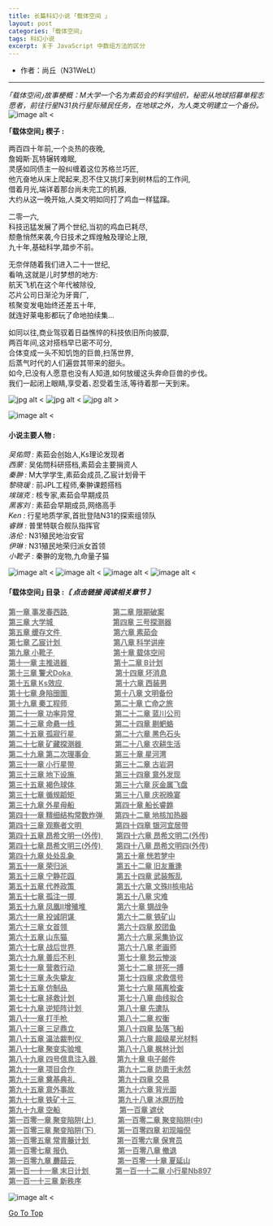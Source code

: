 ```yaml
---
title: 长篇科幻小说 ｢载体空间 ｣
layout: post
categories: ｢载体空间｣
tags: 科幻小说
excerpt: 关于 JavaScript 中数组方法的区分
---
```

- 作者：尚丘（N31WeLt）    
--------------------------
*｢载体空间｣故事梗概：M大学一个名为素茹会的科学组织，秘密从地球招募单程志愿者，前往行星N31执行星际殖民任务，在地球之外，为人类文明建立一个备份。*
![image alt <](https://s1.ax1x.com/2020/10/20/0zfPMQ.gif) 

**｢载体空间｣ 楔子 :**  

两百四十年前,一个炎热的夜晚,  
詹姆斯·瓦特辗转难眠,  
灵感如同债主一般纠缠着这位苏格兰巧匠,  
他亢奋地从床上爬起来,忍不住又挑灯来到树林后的工作间,  
借着月光,端详着那台尚未完工的机器,  
大约从这一晚开始,人类文明如同打了鸡血一样猛蹿｡  
  
二零一六,  
科技迅猛发展了两个世纪,当初的鸡血已耗尽,  
颓惫悄然来袭,今日技术之辉煌触及理论上限,  
九十年,基础科学,踏步不前｡  
  
无奈伴随着我们进入二十一世纪,  
看呐,这就是儿时梦想的地方:  
航天飞机在这个年代被除役,  
芯片公司日渐沦为牙膏厂,  
核聚变发电始终还差五十年,  
就连好莱电影都玩了命地拍续集…  
  
如同以往,商业驾驭着日益憔悴的科技依旧所向披靡,  
两百年间,这对搭档早已密不可分,  
合体变成一头不知饥饱的巨兽,扫荡世界,  
后蒸气时代的人们遍尝其带来的甜头｡  
如今,已没有人愿意也没有人知道,如何放缓这头奔命巨兽的步伐｡  
我们一起闭上眼睛,享受着､忍受着生活,等待着那一天到来｡

![jpg alt <](https://s1.ax1x.com/2020/10/20/0zWqrd.jpg) 
![jpg alt <](https://s1.ax1x.com/2020/10/20/0zWLqA.jpg) 
![jpg alt >](https://s1.ax1x.com/2020/10/20/0zWvIP.jpg)


![image alt <](https://s1.ax1x.com/2020/09/23/wXIMuD.gif) 
#### 小说主要人物 :

_吴佑問 :_ 素茹会创始人,Ks理论发现者  
_西蒙 :_ 吴佑問科研搭档,素茹会主要捐资人  
_秦翀 :_ M大学学生,素茹会成员,乙宸计划骨干  
_黎晓瑗 :_ 前JPL工程师,秦翀课题搭档  
_埃瑞克 :_ 核专家,素茹会早期成员  
_黑客刘 :_ 素茹会早期成员,网络高手  
_Ken :_ 行星地质学家,首批登陆N31的探索组领队  
_睿銝 :_ 普里特联合舰队指挥官  
_洛伦 :_ N31殖民地治安官  
_伊琳 :_ N31殖民地荣归派女首领  
_小靴子 :_ 秦翀的宠物,九命量子猫

![image alt <](https://s1.ax1x.com/2020/10/20/0zf9xg.gif) 
![image alt <](https://s1.ax1x.com/2020/10/20/0zfirj.gif) 
![image alt <](https://s1.ax1x.com/2020/10/20/0zI6BQ.gif) 
![image alt <](https://s1.ax1x.com/2020/09/23/wXIm36.gif)


#### ｢载体空间｣ 目录 :_〘 点击链接 阅读相关章节 〙_
<a style="color:#777777;" href="carrier_space_chapter_1.html" target="_blank"> <b>第一章    事发春西路</b> <span style="padding-left:86px;">
<a style="color:#777777;" href="carrier_space_chapter_2.html" target="_blank"> <b>第二章    限期破案</b> </a><br>
<a style="color:#777777;" href="carrier_space_chapter_3.html" target="_blank"> <b>第三章    大学城</b> <span style="padding-left:114px;">
<a style="color:#777777;" href="carrier_space_chapter_4.html" target="_blank"> <b>第四章    三号探测器</b> </a><br>
<a style="color:#777777;" href="carrier_space_chapter_5.html" target="_blank"> <b>第五章    缓存文件</b> <span style="padding-left:101px;">
<a style="color:#777777;" href="carrier_space_chapter_6.html" target="_blank"> <b>第六章    素茹会</b> </a><br>
<a style="color:#777777;" href="carrier_space_chapter_7.html" target="_blank"> <b>第七章    乙宸计划</b> <span style="padding-left:101px;">
<a style="color:#777777;" href="carrier_space_chapter_8.html" target="_blank"> <b>第八章    科学讲座</b> </a><br>
<a style="color:#777777;" href="carrier_space_chapter_9.html" target="_blank"> <b>第九章    小靴子</b> <span style="padding-left:115px;">
<a style="color:#777777;" href="carrier_space_chapter_10.html" target="_blank"> <b>第十章    载体空间</b> </a><br>
<a style="color:#777777;" href="carrier_space_chapter_11.html" target="_blank"> <b>第十一章    主推进器</b> <span style="padding-left:88px;">
<a style="color:#777777;" href="carrier_space_chapter_12.html" target="_blank"> <b>第十二章    B计划</b> </a><br>
<a style="color:#777777;" href="carrier_space_chapter_13.html" target="_blank"> <b>第十三章    警犬Doka</b> <span style="padding-left:84px;">
<a style="color:#777777;" href="carrier_space_chapter_14.html" target="_blank"> <b>第十四章    坏消息</b> </a><br>
<a style="color:#777777;" href="carrier_space_chapter_15.html" target="_blank"> <b>第十五章    Ks效应</b> <span style="padding-left:101px;">
<a style="color:#777777;" href="carrier_space_chapter_16.html" target="_blank"> <b>第十六章    西装男</b> </a><br>
<a style="color:#777777;" href="carrier_space_chapter_17.html" target="_blank"> <b>第十七章    身陷囹圄</b> <span style="padding-left:89px;">
<a style="color:#777777;" href="carrier_space_chapter_18.html" target="_blank"> <b>第十八章    文明备份</b> </a><br>
<a style="color:#777777;" href="carrier_space_chapter_19.html" target="_blank"> <b>第十九章    秦工程师</b> <span style="padding-left:89px;">
<a style="color:#777777;" href="carrier_space_chapter_20.html" target="_blank"> <b>第二十章    亡命之旅</b> </a><br>
<a style="color:#777777;" href="carrier_space_chapter_21.html" target="_blank"> <b>第二十一章    功率异常</b> <span style="padding-left:76px;">
<a style="color:#777777;" href="carrier_space_chapter_22.html" target="_blank"> <b>第二十二章    蓝川公司</b> </a><br>
<a style="color:#777777;" href="carrier_space_chapter_23.html" target="_blank"> <b>第二十三章    命悬一线</b> <span style="padding-left:76px;">
<a style="color:#777777;" href="carrier_space_chapter_24.html" target="_blank"> <b>第二十四章    剔蚆蛒</b> </a><br>
<a style="color:#777777;" href="carrier_space_chapter_25.html" target="_blank"> <b>第二十五章    孤寂行星</b> <span style="padding-left:76px;">
<a style="color:#777777;" href="carrier_space_chapter_26.html" target="_blank"> <b>第二十六章    黑色石头</b> </a><br>
<a style="color:#777777;" href="carrier_space_chapter_27.html" target="_blank"> <b>第二十七章    矿藏探测器</b> <span style="padding-left:62px;">
<a style="color:#777777;" href="carrier_space_chapter_28.html" target="_blank"> <b>第二十八章    农耕生活</b> </a><br>
<a style="color:#777777;" href="carrier_space_chapter_29.html" target="_blank"> <b>第二十九章    第二次理事会</b> <span style="padding-left:48px;">
<a style="color:#777777;" href="carrier_space_chapter_30.html" target="_blank"> <b>第三十章    星河湾</b> </a><br>
<a style="color:#777777;" href="carrier_space_chapter_31.html" target="_blank"> <b>第三十一章    小行星带</b> <span style="padding-left:76px;">
<a style="color:#777777;" href="carrier_space_chapter_32.html" target="_blank"> <b>第三十二章    古岩洞</b> </a><br>
<a style="color:#777777;" href="carrier_space_chapter_33.html" target="_blank"> <b>第三十三章    地下设施</b> <span style="padding-left:76px;">
<a style="color:#777777;" href="carrier_space_chapter_34.html" target="_blank"> <b>第三十四章    意外发现</b> </a><br>
<a style="color:#777777;" href="carrier_space_chapter_35.html" target="_blank"> <b>第三十五章    褐色球体</b> <span style="padding-left:76px;">
<a style="color:#777777;" href="carrier_space_chapter_36.html" target="_blank"> <b>第三十六章    灰金属飞盘</b> </a><br>
<a style="color:#777777;" href="carrier_space_chapter_37.html" target="_blank"> <b>第三十七章    循规蹈矩</b> <span style="padding-left:76px;">
<a style="color:#777777;" href="carrier_space_chapter_38.html" target="_blank"> <b>第三十八章    庆祝晚宴</b> </a><br>
<a style="color:#777777;" href="carrier_space_chapter_39.html" target="_blank"> <b>第三十九章    外星母船</b> <span style="padding-left:76px;">
<a style="color:#777777;" href="carrier_space_chapter_40.html" target="_blank"> <b>第四十章    船长睿銝</b> </a><br>
<a style="color:#777777;" href="carrier_space_chapter_41.html" target="_blank"> <b>第四十一章    精细结构常数炸弹</b> <span style="padding-left:20px;">
<a style="color:#777777;" href="carrier_space_chapter_42.html" target="_blank"> <b>第四十二章    地核加热器</b> </a><br>
<a style="color:#777777;" href="carrier_space_chapter_43.html" target="_blank"> <b>第四十三章    观察者文明</b> <span style="padding-left:63px;">
<a style="color:#777777;" href="carrier_space_chapter_44.html" target="_blank"> <b>第四十四章    银河宜居带</b> </a><br>
<a style="color:#777777;" href="carrier_space_chapter_45.html" target="_blank"> <b>第四十五章    昂希文明一(外传)</b> <span style="padding-left:26px;">
<a style="color:#777777;" href="carrier_space_chapter_46.html" target="_blank"> <b>第四十六章    昂希文明二(外传)</b> </a><br>
<a style="color:#777777;" href="carrier_space_chapter_47.html" target="_blank"> <b>第四十七章    昂希文明三(外传)</b> <span style="padding-left:26px;">
<a style="color:#777777;" href="carrier_space_chapter_48.html" target="_blank"> <b>第四十八章    昂希文明四(外传)</b> </a><br>
<a style="color:#777777;" href="carrier_space_chapter_49.html" target="_blank"> <b>第四十九章    处处乱象</b> <span style="padding-left:79px;">
<a style="color:#777777;" href="carrier_space_chapter_50.html" target="_blank"> <b>第五十章    恍若梦中</b> </a><br>
<a style="color:#777777;" href="carrier_space_chapter_51.html" target="_blank"> <b>第五十一章    荣归派</b> <span style="padding-left:93px;">
<a style="color:#777777;" href="carrier_space_chapter_52.html" target="_blank"> <b>第五十二章    旧友重逢</b> </a><br>
<a style="color:#777777;" href="carrier_space_chapter_53.html" target="_blank"> <b>第五十三章    宁静花园</b> <span style="padding-left:79px;">
<a style="color:#777777;" href="carrier_space_chapter_54.html" target="_blank"> <b>第五十四章    武装叛乱</b> </a><br>
<a style="color:#777777;" href="carrier_space_chapter_55.html" target="_blank"> <b>第五十五章    代养政策</b> <span style="padding-left:79px;">
<a style="color:#777777;" href="carrier_space_chapter_56.html" target="_blank"> <b>第五十六章    文殊II核电站</b> </a><br>
<a style="color:#777777;" href="carrier_space_chapter_57.html" target="_blank"> <b>第五十七章    孤注一掷</b> <span style="padding-left:79px;">
<a style="color:#777777;" href="carrier_space_chapter_58.html" target="_blank"> <b>第五十八章    灾难</b> </a><br>
<a style="color:#777777;" href="carrier_space_chapter_59.html" target="_blank"> <b>第五十九章    凤凰II增殖堆</b> <span style="padding-left:58px;">
<a style="color:#777777;" href="carrier_space_chapter_60.html" target="_blank"> <b>第六十章    锎战争</b> </a><br>
<a style="color:#777777;" href="carrier_space_chapter_61.html" target="_blank"> <b>第六十一章    投诚阴谋</b> <span style="padding-left:80px;">
<a style="color:#777777;" href="carrier_space_chapter_62.html" target="_blank"> <b>第六十二章    铁矿山</b> </a><br>
<a style="color:#777777;" href="carrier_space_chapter_63.html" target="_blank"> <b>第六十三章    女首领</b> <span style="padding-left:95px;">
<a style="color:#777777;" href="carrier_space_chapter_64.html" target="_blank"> <b>第六十四章    胶团鱼</b> </a><br>
<a style="color:#777777;" href="carrier_space_chapter_65.html" target="_blank"> <b>第六十五章    山东猫</b> <span style="padding-left:95px;">
<a style="color:#777777;" href="carrier_space_chapter_66.html" target="_blank"> <b>第六十六章    采集协议</b> </a><br>
<a style="color:#777777;" href="carrier_space_chapter_67.html" target="_blank"> <b>第六十七章    战后世界</b> <span style="padding-left:82px;">
<a style="color:#777777;" href="carrier_space_chapter_68.html" target="_blank"> <b>第六十八章    老画师</b> </a><br>
<a style="color:#777777;" href="carrier_space_chapter_69.html" target="_blank"> <b>第六十九章    善后不利</b> <span style="padding-left:82px;">
<a style="color:#777777;" href="carrier_space_chapter_70.html" target="_blank"> <b>第七十章    愁云惨淡</b> </a><br>
<a style="color:#777777;" href="carrier_space_chapter_71.html" target="_blank"> <b>第七十一章    营救行动</b> <span style="padding-left:82px;">
<a style="color:#777777;" href="carrier_space_chapter_72.html" target="_blank"> <b>第七十二章    拼死一搏</b> </a><br>
<a style="color:#777777;" href="carrier_space_chapter_73.html" target="_blank"> <b>第七十三章    永失挚友</b> <span style="padding-left:82px;">
<a style="color:#777777;" href="carrier_space_chapter_74.html" target="_blank"> <b>第七十四章    求救信号</b> </a><br>
<a style="color:#777777;" href="carrier_space_chapter_75.html" target="_blank"> <b>第七十五章    仿制品</b> <span style="padding-left:96px;">
<a style="color:#777777;" href="carrier_space_chapter_76.html" target="_blank"> <b>第七十六章    隔离检查</b> </a><br>
<a style="color:#777777;" href="carrier_space_chapter_77.html" target="_blank"> <b>第七十七章    拯救计划</b> <span style="padding-left:82px;">
<a style="color:#777777;" href="carrier_space_chapter_78.html" target="_blank"> <b>第七十八章    曲线拟合</b> </a><br>
<a style="color:#777777;" href="carrier_space_chapter_79.html" target="_blank"> <b>第七十九章   逆矩阵计划</b> <span style="padding-left:68px;">
<a style="color:#777777;" href="carrier_space_chapter_80.html" target="_blank"> <b>第八十章    先遣队</b> </a><br>
<a style="color:#777777;" href="carrier_space_chapter_81.html" target="_blank"> <b>第八十一章    打手枪</b> <span style="padding-left:96px;">
<a style="color:#777777;" href="carrier_space_chapter_82.html" target="_blank"> <b>第八十二章    权衡</b> </a><br>
<a style="color:#777777;" href="carrier_space_chapter_83.html" target="_blank"> <b>第八十三章    三足鼎立</b> <span style="padding-left:82px;">
<a style="color:#777777;" href="carrier_space_chapter_84.html" target="_blank"> <b>第八十四章    坠落飞船</b> </a><br>
<a style="color:#777777;" href="carrier_space_chapter_85.html" target="_blank"> <b>第八十五章    温法裁判仪</b> <span style="padding-left:68px;">
<a style="color:#777777;" href="carrier_space_chapter_86.html" target="_blank"> <b>第八十六章    超级星光材料</b> </a><br>
<a style="color:#777777;" href="carrier_space_chapter_87.html" target="_blank"> <b>第八十七章    聚变实验堆</b> <span style="padding-left:68px;">
<a style="color:#777777;" href="carrier_space_chapter_88.html" target="_blank"> <b>第八十八章    枫林计划</b> </a><br>
<a style="color:#777777;" href="carrier_space_chapter_89.html" target="_blank"> <b>第八十九章    四号信息注入器</b> <span style="padding-left:38px;">
<a style="color:#777777;" href="carrier_space_chapter_90.html" target="_blank"> <b>第九十章    电子邮件</b> </a><br>
<a style="color:#777777;" href="carrier_space_chapter_91.html" target="_blank"> <b>第九十一章    项目合作</b> <span style="padding-left:82px;">
<a style="color:#777777;" href="carrier_space_chapter_92.html" target="_blank"> <b>第九十二章    防患于未然</b> </a><br>
<a style="color:#777777;" href="carrier_space_chapter_93.html" target="_blank"> <b>第九十三章    奠基典礼</b> <span style="padding-left:82px;">
<a style="color:#777777;" href="carrier_space_chapter_94.html" target="_blank"> <b>第九十四章    交易</b> </a><br>
<a style="color:#777777;" href="carrier_space_chapter_95.html" target="_blank"> <b>第九十五章    意外事故</b> <span style="padding-left:82px;">
<a style="color:#777777;" href="carrier_space_chapter_96.html" target="_blank"> <b>第九十六章    背光面</b> </a><br>
<a style="color:#777777;" href="carrier_space_chapter_97.html" target="_blank"> <b>第九十七章    铁矿十三</b> <span style="padding-left:82px;">
<a style="color:#777777;" href="carrier_space_chapter_98.html" target="_blank"> <b>第九十八章    冰原历险</b> </a><br>
<a style="color:#777777;" href="carrier_space_chapter_99.html" target="_blank"> <b>第九十九章    空船</b> <span style="padding-left:113px;">
<a style="color:#777777;" href="carrier_space_chapter_100.html" target="_blank"> <b>第一百章    遮伏</b> </a><br>
<a style="color:#777777;" href="carrier_space_chapter_101.html" target="_blank"> <b>第一百零一章    聚变陷阱(上)</b> <span style="padding-left:43px;">
<a style="color:#777777;" href="carrier_space_chapter_102.html" target="_blank"> <b>第一百零二章    聚变陷阱(中)</b> </a><br>
<a style="color:#777777;" href="carrier_space_chapter_103.html" target="_blank"> <b>第一百零三章    聚变陷阱(下)</b> <span style="padding-left:43px;">
<a style="color:#777777;" href="carrier_space_chapter_104.html" target="_blank"> <b>第一百零四章    初现端倪</b> </a><br>
<a style="color:#777777;" href="carrier_space_chapter_105.html" target="_blank"> <b>第一百零五章    常青藤计划</b> <span style="padding-left:52px;">
<a style="color:#777777;" href="carrier_space_chapter_106.html" target="_blank"> <b>第一百零六章    保育员</b> </a><br>
<a style="color:#777777;" href="carrier_space_chapter_107.html" target="_blank"> <b>第一百零七章    报仇</b> <span style="padding-left:96px;">
<a style="color:#777777;" href="carrier_space_chapter_108.html" target="_blank"> <b>第一百零八章    撤退</b> </a><br>
<a style="color:#777777;" href="carrier_space_chapter_109.html" target="_blank"> <b>第一百零九章    蘑菇云</b> <span style="padding-left:81px;">
<a style="color:#777777;" href="carrier_space_chapter_110.html" target="_blank"> <b>第一百零一十章    夏延山</b> </a><br>
<a style="color:#777777;" href="carrier_space_chapter_111.html" target="_blank"> <b>第一百一十一章    末日计划</b> <span style="padding-left:49px;">
<a style="color:#777777;" href="carrier_space_chapter_112.html" target="_blank"> <b>第一百一十二章    小行星Nb897</b> </a><br>
<a style="color:#777777;" href="carrier_space_chapter_113.html" target="_blank"> <b>第一百一十三章    新秩序</b> </a><br>

![image alt <](https://s1.ax1x.com/2020/10/04/0JAFR1.gif) 

[Go To Top](#top)

